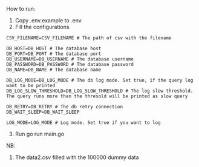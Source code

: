 How to run:
1. Copy .env.example to .env
2. Fill the configurations
```
CSV_FILENAME=CSV_FILENAME # The path of csv with the filename

DB_HOST=DB_HOST # The database host 
DB_PORT=DB_PORT # The database port
DB_USERNAME=DB_USERNAME # The database username
DB_PASSWORD=DB_PASSWORD # The database password
DB_NAME=DB_NAME # The database name

DB_LOG_MODE=DB_LOG_MODE # The db log mode. Set true, if the query log want to be printed
DB_LOG_SLOW_THRESHOLD=DB_LOG_SLOW_THRESHOLD # The log slow threshold. The query runs more than the thresold will be printed as slow query

DB_RETRY=DB_RETRY # The db retry connection
DB_WAIT_SLEEP=DB_WAIT_SLEEP

LOG_MODE=LOG_MODE # Log mode. Set true if you want to log
```
3. Run go run main.go

NB:
1. The data2.csv filled with the 100000 dummy data